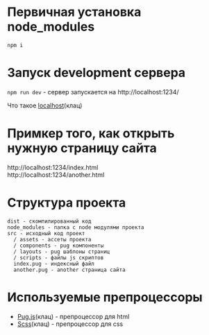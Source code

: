 # Первичная установка node_modules
`npm i`

# Запуск development сервера
`npm run dev` - сервер запускается на http://localhost:1234/

Что такое [localhost](https://webkyrs.info/page/chto-takoe-lokalnyi-khost)(клац)

# Примкер того, как открыть нужную страницу сайта
http://localhost:1234/index.html  
http://localhost:1234/another.html
# Структура проекта

```
dist - скомпилированный код
node_modules - папка с node модулями проекта
src - исходный код проект
  / assets - ассеты проекта
  / components - pug компоненты
  / layouts - pug шаблоны страниц
  / scripts - файлы js скриптов
  index.pug - индексный файл 
  another.pug - another страница сайта 
```

# Используемые препроцессоры
- [Pug.js](https://pugjs.org/api/getting-started.html)(клац) - препроцессор для html
- [Scss](https://sass-lang.com/documentation)(клац) - препроцессор для css